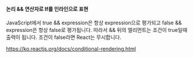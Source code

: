 #### 논리 && 연산자로 If를 인라인으로 표현

JavaScript에서 true && expression은 항상 expression으로 평가되고 false && expression은 항상 false로 평가됩니다. 따라서 && 뒤의 엘리먼트는 조건이 true일때 출력이 됩니다. 조건이 false라면 React는 무시합니다.

https://ko.reactjs.org/docs/conditional-rendering.html